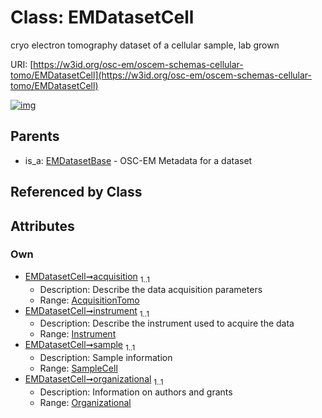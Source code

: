 
# Class: EMDatasetCell

cryo electron tomography dataset of a cellular sample, lab grown

URI: [https://w3id.org/osc-em/oscem-schemas-cellular-tomo/EMDatasetCell](https://w3id.org/osc-em/oscem-schemas-cellular-tomo/EMDatasetCell)


[![img](https://yuml.me/diagram/nofunky;dir:TB/class/[SampleCell],[Organizational],[Instrument],[Organizational]<organizational%201..1-++[EMDatasetCell],[SampleCell]<sample%201..1-++[EMDatasetCell],[Instrument]<instrument%201..1-++[EMDatasetCell],[AcquisitionTomo]<acquisition%201..1-++[EMDatasetCell],[EMDatasetBase]^-[EMDatasetCell],[EMDatasetBase],[AcquisitionTomo])](https://yuml.me/diagram/nofunky;dir:TB/class/[SampleCell],[Organizational],[Instrument],[Organizational]<organizational%201..1-++[EMDatasetCell],[SampleCell]<sample%201..1-++[EMDatasetCell],[Instrument]<instrument%201..1-++[EMDatasetCell],[AcquisitionTomo]<acquisition%201..1-++[EMDatasetCell],[EMDatasetBase]^-[EMDatasetCell],[EMDatasetBase],[AcquisitionTomo])

## Parents

 *  is_a: [EMDatasetBase](EMDatasetBase.md) - OSC-EM Metadata for a dataset

## Referenced by Class


## Attributes


### Own

 * [EMDatasetCell➞acquisition](EMDatasetCell_acquisition.md)  <sub>1..1</sub>
     * Description: Describe the data acquisition parameters
     * Range: [AcquisitionTomo](AcquisitionTomo.md)
 * [EMDatasetCell➞instrument](EMDatasetCell_instrument.md)  <sub>1..1</sub>
     * Description: Describe the instrument used to acquire the data
     * Range: [Instrument](Instrument.md)
 * [EMDatasetCell➞sample](EMDatasetCell_sample.md)  <sub>1..1</sub>
     * Description: Sample information
     * Range: [SampleCell](SampleCell.md)
 * [EMDatasetCell➞organizational](EMDatasetCell_organizational.md)  <sub>1..1</sub>
     * Description: Information on authors and grants
     * Range: [Organizational](Organizational.md)
